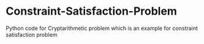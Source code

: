 # Constraint-Satisfaction-Problem
Python code for Cryptarithmetic problem which is an example for constraint satisfaction problem

